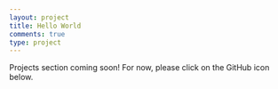 ```yaml
---
layout: project
title: Hello World
comments: true
type: project
---
```


Projects section coming soon! For now, please click on the GitHub icon below.